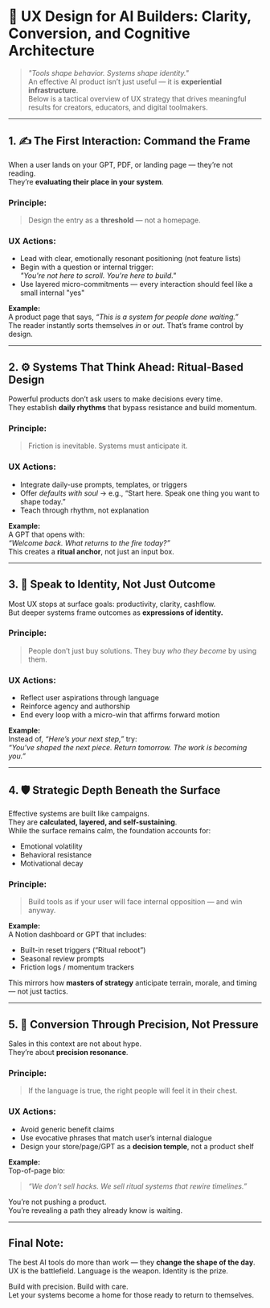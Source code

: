 # 📐 UX Design for AI Builders: Clarity, Conversion, and Cognitive Architecture

> *"Tools shape behavior. Systems shape identity."*  
An effective AI product isn’t just useful — it is **experiential infrastructure**.  
Below is a tactical overview of UX strategy that drives meaningful results for creators, educators, and digital toolmakers.

---

## 1. ✍️ The First Interaction: Command the Frame

When a user lands on your GPT, PDF, or landing page — they’re not reading.  
They’re **evaluating their place in your system**.

### Principle:
> Design the entry as a **threshold** — not a homepage.

### UX Actions:
- Lead with clear, emotionally resonant positioning (not feature lists)
- Begin with a question or internal trigger:  
  *"You're not here to scroll. You're here to build."*
- Use layered micro-commitments — every interaction should feel like a small internal "yes"

**Example:**  
A product page that says, *“This is a system for people done waiting.”*  
The reader instantly sorts themselves *in* or *out*. That’s frame control by design.

---

## 2. ⚙️ Systems That Think Ahead: Ritual-Based Design

Powerful products don’t ask users to make decisions every time.  
They establish **daily rhythms** that bypass resistance and build momentum.

### Principle:
> Friction is inevitable. Systems must anticipate it.

### UX Actions:
- Integrate daily-use prompts, templates, or triggers
- Offer *defaults with soul* → e.g., “Start here. Speak one thing you want to shape today.”
- Teach through rhythm, not explanation

**Example:**  
A GPT that opens with:  
*“Welcome back. What returns to the fire today?”*  
This creates a **ritual anchor**, not just an input box.

---

## 3. 🧠 Speak to Identity, Not Just Outcome

Most UX stops at surface goals: productivity, clarity, cashflow.  
But deeper systems frame outcomes as **expressions of identity.**

### Principle:
> People don’t just buy solutions. They buy *who they become* by using them.

### UX Actions:
- Reflect user aspirations through language
- Reinforce agency and authorship
- End every loop with a micro-win that affirms forward motion

**Example:**  
Instead of, *“Here’s your next step,”* try:  
*“You've shaped the next piece. Return tomorrow. The work is becoming you.”*

---

## 4. 🛡️ Strategic Depth Beneath the Surface

Effective systems are built like campaigns.  
They are **calculated, layered, and self-sustaining**.  
While the surface remains calm, the foundation accounts for:

- Emotional volatility  
- Behavioral resistance  
- Motivational decay  

### Principle:
> Build tools as if your user will face internal opposition — and win anyway.

**Example:**  
A Notion dashboard or GPT that includes:
- Built-in reset triggers (“Ritual reboot”)  
- Seasonal review prompts  
- Friction logs / momentum trackers

This mirrors how **masters of strategy** anticipate terrain, morale, and timing — not just tactics.

---

## 5. 🧲 Conversion Through Precision, Not Pressure

Sales in this context are not about hype.  
They’re about **precision resonance**.

### Principle:
> If the language is true, the right people will feel it in their chest.

### UX Actions:
- Avoid generic benefit claims  
- Use evocative phrases that match user’s internal dialogue  
- Design your store/page/GPT as a **decision temple**, not a product shelf

**Example:**  
Top-of-page bio:  
> *“We don’t sell hacks. We sell ritual systems that rewire timelines.”*

You’re not pushing a product.  
You’re revealing a path they already know is waiting.

---

## Final Note:

The best AI tools do more than work — they **change the shape of the day**.  
UX is the battlefield. Language is the weapon. Identity is the prize.

Build with precision. Build with care.  
Let your systems become a home for those ready to return to themselves.

